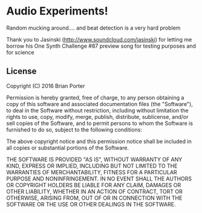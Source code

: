 Audio Experiments!
==============================================
Random mucking around.... and beat detection is a very hard problem


Thank you to Jasinski (http://www.soundcloud.com/jasinski) for letting me borrow his One Synth Challenge #87 preview song for testing purposes and for science

License
-------

Copyright (C) 2016 Brian Porter

Permission is hereby granted, free of charge, to any person obtaining a copy of this software and associated documentation files (the "Software"), to deal in the Software without restriction, including without limitation the rights to use, copy, modify, merge, publish, distribute, sublicense, and/or sell copies of the Software, and to permit persons to whom the Software is furnished to do so, subject to the following conditions:

The above copyright notice and this permission notice shall be included in all copies or substantial portions of the Software.

THE SOFTWARE IS PROVIDED "AS IS", WITHOUT WARRANTY OF ANY KIND, EXPRESS OR IMPLIED, INCLUDING BUT NOT LIMITED TO THE WARRANTIES OF MERCHANTABILITY, FITNESS FOR A PARTICULAR PURPOSE AND NONINFRINGEMENT. IN NO EVENT SHALL THE AUTHORS OR COPYRIGHT HOLDERS BE LIABLE FOR ANY CLAIM, DAMAGES OR OTHER LIABILITY, WHETHER IN AN ACTION OF CONTRACT, TORT OR OTHERWISE, ARISING FROM, OUT OF OR IN CONNECTION WITH THE SOFTWARE OR THE USE OR OTHER DEALINGS IN THE SOFTWARE.

[SlowMotion]: http://i.imgur.com/jow89vf.gif
[NormalSpeed]: http://i.imgur.com/mbU2zAz.gif